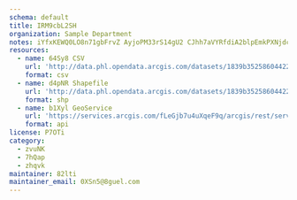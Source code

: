 ```yaml
---
schema: default
title: IRM9cbL2SH 
organization: Sample Department 
notes: iYfxKEWQ0LO8n71gbFrvZ AyjoPM33rS14gU2 CJhh7aVYRfdiA2blpEmkPXNjdcszFXzea0UCDZDpnutGwVeBslNwOv9J6QTRWM 
resources:
  - name: 64Sy8 CSV
    url: 'http://data.phl.opendata.arcgis.com/datasets/1839b35258604422b0b520cbb668df0d_0.csv'
    format: csv
  - name: d4pNR Shapefile
    url: 'http://data.phl.opendata.arcgis.com/datasets/1839b35258604422b0b520cbb668df0d_0.zip'
    format: shp
  - name: b1Xyl GeoService
    url: 'https://services.arcgis.com/fLeGjb7u4uXqeF9q/arcgis/rest/services/Air_Monitoring_Stations/FeatureServer/0/query'
    format: api
license: P7OTi 
category:
  - zvuNK 
  - 7hQap 
  - zhqvk 
maintainer: 82lti  
maintainer_email: 0XSn5@8guel.com
---
```

